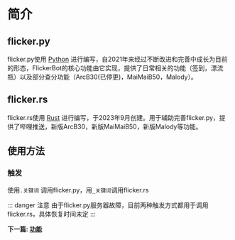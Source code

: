 # 简介

## flicker.py
flicker.py使用 [Python](https://python.org) 进行编写，自2021年来经过不断改进和完善中成长为目前的形态，FlickerBot的核心功能由它实现，提供了日常相关的功能（签到，漂流瓶）以及部分查分功能（ArcB30(已停更)，MaiMaiB50，Malody）。

## flicker.rs
flicker.rs使用 [Rust](https://www.rust-lang.org/) 进行编写，于2023年9月创建。用于辅助完善flicker.py，提供了哔哩推送，新版ArcB30，新版MaiMaiB50，新版Malody等功能。

## 使用方法

### 触发
使用`.关键词` 调用flicker.py，用`_关键词`调用flicker.rs

::: danger 注意
由于flicker.py服务器故障，目前两种触发方式都用于调用flicker.rs，具体恢复时间未定
:::

**下一篇: [功能](/features/)**
